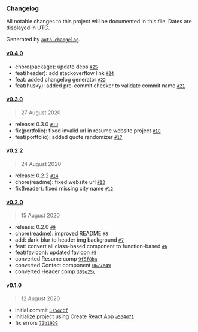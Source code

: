 ### Changelog

All notable changes to this project will be documented in this file. Dates are displayed in UTC.

Generated by [`auto-changelog`](https://github.com/CookPete/auto-changelog).

#### [v0.4.0](https://github.com/jannomeister/own-website/compare/v0.3.0...v0.4.0)

- chore(package): update deps [`#25`](https://github.com/jannomeister/own-website/pull/25)
- feat(header): add stackoverflow link [`#24`](https://github.com/jannomeister/own-website/pull/24)
- feat: added changelog generator [`#22`](https://github.com/jannomeister/own-website/pull/22)
- feat(husky): added pre-commit checker to validate commit name [`#21`](https://github.com/jannomeister/own-website/pull/21)

#### [v0.3.0](https://github.com/jannomeister/own-website/compare/v0.2.2...v0.3.0)

> 27 August 2020

- release: 0.3.0 [`#19`](https://github.com/jannomeister/own-website/pull/19)
- fix(portfolio): fixed invalid url in resume website project [`#18`](https://github.com/jannomeister/own-website/pull/18)
- feat(portfolio): added quote randomizer [`#17`](https://github.com/jannomeister/own-website/pull/17)

#### [v0.2.2](https://github.com/jannomeister/own-website/compare/v0.2.0...v0.2.2)

> 24 August 2020

- release: 0.2.2 [`#14`](https://github.com/jannomeister/own-website/pull/14)
- chore(readme): fixed website url [`#13`](https://github.com/jannomeister/own-website/pull/13)
- fix(header): fixed missing city name [`#12`](https://github.com/jannomeister/own-website/pull/12)

#### [v0.2.0](https://github.com/jannomeister/own-website/compare/v0.1.0...v0.2.0)

> 15 August 2020

- release: 0.2.0 [`#9`](https://github.com/jannomeister/own-website/pull/9)
- chore(readme): improved README [`#8`](https://github.com/jannomeister/own-website/pull/8)
- add: dark-blur to header img background [`#7`](https://github.com/jannomeister/own-website/pull/7)
- feat: convert all class-based component to function-based [`#6`](https://github.com/jannomeister/own-website/pull/6)
- feat(favicon): updated favicon [`#5`](https://github.com/jannomeister/own-website/pull/5)
- converted Resume comp [`9f5f8ba`](https://github.com/jannomeister/own-website/commit/9f5f8ba9e0db9d02517c75688e325e0106a207ee)
- converted Contact component [`0677e49`](https://github.com/jannomeister/own-website/commit/0677e49c81130ab7d4eafa1278ebc609e48e5317)
- converted Header comp [`309e25c`](https://github.com/jannomeister/own-website/commit/309e25c6a681dcd57fa68ae81272bdef6dcdfa12)

#### v0.1.0

> 12 August 2020

- initial commit [`5754cbf`](https://github.com/jannomeister/own-website/commit/5754cbf130d5e66685a073c41eebd621addf783c)
- Initialize project using Create React App [`a534d71`](https://github.com/jannomeister/own-website/commit/a534d710d3472b949b1a6a091cf868ddc7a2ec6c)
- fix errors [`72b1929`](https://github.com/jannomeister/own-website/commit/72b19299df2bc0402da5d758aebbe1828fa07f40)
